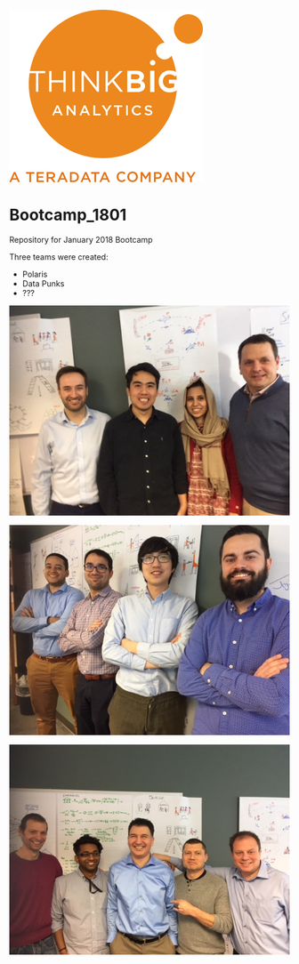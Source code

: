 ![](img/NewLogo.png)
# Bootcamp_1801
Repository for January 2018 Bootcamp

Three teams were created:

*  Polaris
*  Data Punks
*  ???


![](img/IMG_1319.JPG)


![](img/IMG_1320.JPG)


![](img/IMG_1323.JPG)
